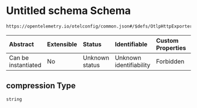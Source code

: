 # Untitled schema Schema

```txt
https://opentelemetry.io/otelconfig/common.json#/$defs/OtlpHttpExporter/properties/compression
```



| Abstract            | Extensible | Status         | Identifiable            | Custom Properties | Additional Properties | Access Restrictions | Defined In                                                    |
| :------------------ | :--------- | :------------- | :---------------------- | :---------------- | :-------------------- | :------------------ | :------------------------------------------------------------ |
| Can be instantiated | No         | Unknown status | Unknown identifiability | Forbidden         | Allowed               | none                | [common.json\*](../schema/common.json "open original schema") |

## compression Type

`string`
